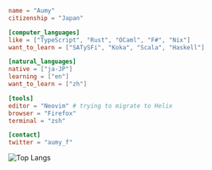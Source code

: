 ```toml
name = "Aumy"
citizenship = "Japan"

[computer_languages]
like = ["TypeScript", "Rust", "OCaml", "F#", "Nix"]
want_to_learn = ["SATySFi", "Koka", "Scala", "Haskell"]

[natural_languages]
native = ["ja-JP"]
learning = ["en"]
want_to_learn = ["zh"]

[tools]
editor = "Neovim" # trying to migrate to Helix
browser = "Firefox"
terminal = "zsh"

[contact]
twitter = "aumy_f"
```

![Top Langs](https://github-readme-stats.vercel.app/api/top-langs/?username=aumyf&layout=compact&langs_count=10&exclude_repo=tree-sitter-koka&hide=nix)
